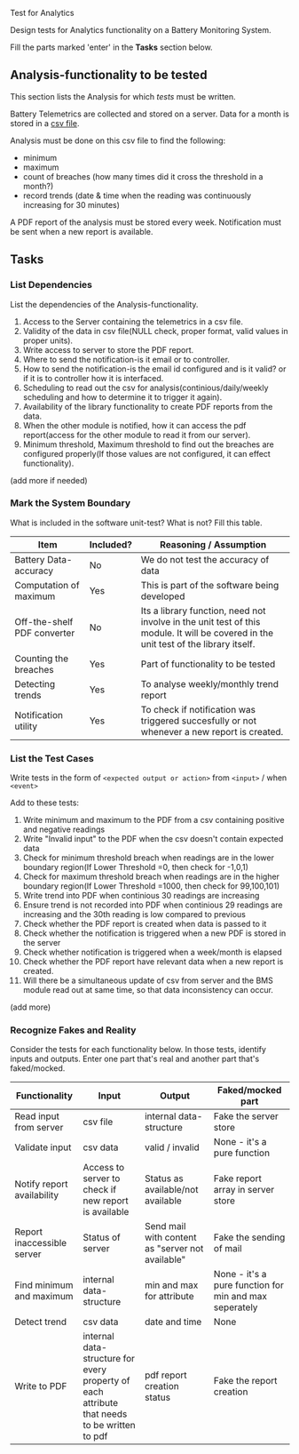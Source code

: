  Test for Analytics

Design tests for Analytics functionality on a Battery Monitoring System.

Fill the parts marked 'enter' in the **Tasks** section below.

## Analysis-functionality to be tested

This section lists the Analysis for which _tests_ must be written.

Battery Telemetrics are collected and stored on a server.
Data for a month is stored in a [csv file](https://en.wikipedia.org/wiki/Comma-separated_values).

Analysis must be done on this csv file to find the following:
- minimum
- maximum
- count of breaches (how many times did it cross the threshold in a month?)
- record trends (date & time when the reading was continuously increasing for 30 minutes)

A PDF report of the analysis must be stored every week.
Notification must be sent when a new report is available.

## Tasks

### List Dependencies

List the dependencies of the Analysis-functionality.

1. Access to the Server containing the telemetrics in a csv file.
2. Validity of the data in csv file(NULL check, proper format, valid values in proper units).
3. Write access to server to store the PDF report.
4. Where to send the notification-is it email or to controller.
5. How to send the notification-is the email id configured and is it valid? or if it is to controller how it is interfaced.
6. Scheduling to read out the csv for analysis(continious/daily/weekly scheduling and how to determine it to trigger it again).
7. Availability of the library functionality to create PDF reports from the data.
8. When the other module is notified, how it can access the pdf report(access for the other module to read it from our server).
9. Minimum threshold, Maximum threshold to find out the breaches are configured properly(If those values are not configured, it can effect functionality).


(add more if needed)

### Mark the System Boundary

What is included in the software unit-test? What is not? Fill this table.

| Item                      | Included?     | Reasoning / Assumption
|---------------------------|---------------|---
Battery Data-accuracy       | No            | We do not test the accuracy of data
Computation of maximum      | Yes           | This is part of the software being developed
Off-the-shelf PDF converter | No			| Its a library function, need not involve in the unit test of this module. It will be covered in the unit test of the library itself.
Counting the breaches       | Yes 		 	| Part of functionality to be tested
Detecting trends            | Yes 		 	| To analyse weekly/monthly trend report
Notification utility        | Yes 		 	| To check if notification was triggered succesfully or not whenever a new report is created.

### List the Test Cases

Write tests in the form of `<expected output or action>` from `<input>` / when `<event>`

Add to these tests:

1. Write minimum and maximum to the PDF from a csv containing positive and negative readings
2. Write "Invalid input" to the PDF when the csv doesn't contain expected data
3. Check for minimum threshold breach when readings are in the lower boundary region(If Lower Threshold =0, then check for -1,0,1)
4. Check for maximum threshold breach when readings are in the higher boundary region(If Lower Threshold =1000, then check for 99,100,101)
5. Write trend into PDF when continious 30 readings are increasing
6. Ensure trend is not recorded into PDF when continious 29 readings are increasing and the 30th reading is low compared to previous
7. Check whether the PDF report is created when data is passed to it
8. Check whether the notification is triggered when a new PDF is stored in the server
9. Check whether notification is triggered when a week/month is elapsed
10. Check whether the PDF report have relevant data when a new report is created.
11. Will there be a simultaneous update of csv from server and the BMS module read out at same time, so that data inconsistency can occur.


(add more)

### Recognize Fakes and Reality

Consider the tests for each functionality below.
In those tests, identify inputs and outputs.
Enter one part that's real and another part that's faked/mocked.

| Functionality            | Input        | Output                      | Faked/mocked part
|--------------------------|--------------|-----------------------------|---
Read input from server     | csv file     | internal data-structure     | Fake the server store
Validate input             | csv data     | valid / invalid             | None - it's a pure function
Notify report availability | Access to server to check if new report is available | Status as available/not available               | Fake  report array in server store
Report inaccessible server | Status of server | Send mail with content as "server not available"            | Fake the sending of mail
Find minimum and maximum   | internal data-structure | min and max for attribute               | None - it's a pure function for min and max seperately
Detect trend               | csv data	  | date and time              | None
Write to PDF               | internal data-structure for every property of each attribute that needs to be written to pdf | pdf report creation status               | Fake the report creation

